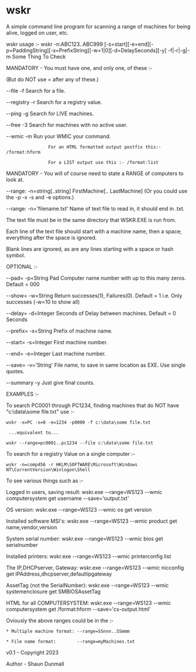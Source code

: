 # wskr
A simple command line program for scanning a range of machines for being alive, logged on user, etc.

wskr usage :-
wskr -n:ABC123..ABC999 [-s=start][-e=end][-p=PaddingString][-x=PrefixString][-w=1|0][-d=DelaySeconds][-y] -f|-r|-g|-m Some Thing To Check

MANDATORY - You must have one, and only one, of these :-

(But do NOT use = after any of these.)

--file     -f		Search for a file.

--registry -r		Search for a registry value.	

--ping	   -g		Search for LIVE machines.

--free     -3       Search for machines with no active user.

--wmic	   -m		Run your WMIC your command.

                    For an HTML formatted output postfix this:- /format:hform
		    
					For a LIST output use this :- /format:list
					
          
MANDATORY - You will of course need to state a RANGE of computers to look at.

--range:   -n=string[..string]    FirstMachine[.. LastMachine] (Or you could use the -p -x -s and -e options.)

--range:   -n='filename.txt'       Name of text file to read in, it should end in .txt.

The text file must be in the same directory that WSKR.EXE is run from.

Each line of the text file should start with a machine name, then a space; everything after the space is ignored.

Blank lines are ignored, as are any lines starting with a space or hash symbol.


OPTIONAL :-

--pad=	  -p=String 	Pad Computer name number with up to this many zeros.	Default = 000

--show=	  -w=String	Return successes(1), Failures(0).			Default = 1 i.e. Only successes (-w=10 to show all)

--delay=  -d=Integer	Seconds of Delay between machines. 			Default = 0 Seconds

--prefix= -x=String	Prefix of machine name.

--start=   -s=Integer	First machine number. 

--end=	  -e=Integer	Last machine number.

--save=   -v='String'     File name, to save in same location as EXE. Use single quotes.

--summary -y		Just give final counts.



EXAMPLES :-

To search PC0001 through PC1234, finding machines that do NOT have "c:\data\some file.txt" use :-

	wskr -x=PC -s=0 -e=1234 -p0000 -f c:\data\some file.txt
	
	 ...equivalent to...
	 
	wskr --range=pc0001..pc1234 --file c:\data\some file.txt
	
To search for a registry Value on a single computer :-

	wskr -n=comp456 -r HKLM\SOFTWARE\Microsoft\Windows NT\CurrentVersion\Winlogon\Shell
	
To see various things such as :-

   Logged in users, saving result:  wskr.exe --range=WS123 --wmic computersystem get username --save='output.txt'
   
   OS version:                      wskr.exe --range=WS123 --wmic os get version
   
   Installed software MSI's:        wskr.exe --range=WS123 --wmic product get name,vendor,version
   
   System serial number:            wskr.exe --range=WS123 --wmic bios get serialnumber	
   
   Installed printers:              wskr.exe --range=WS123 --wmic printerconfig list
   
   The IP,DHCPserver, Gateway:      wskr.exe --range=WS123 --wmic nicconfig get IPAddress,dhcpserver,defaultipgateway
   
   AssetTag (not the SerialNumber): wskr.exe --range=WS123 --wmic systemenclosure get SMBIOSAssetTag
   
   HTML for all COMPUTERSYSTEM:     wskr.exe --range=WS123 --wmic computersystem get /format:hform --save='cs-output.html'
   
Oviously the above ranges could be in the :-

	* Multiple machine format: --range=SSnnn..SSmmm
	
	* File name format:        --range=myMachines.txt
	
  
  
v0.1 - Copyright 2023

Author - Shaun Dunmall

